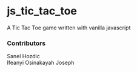 # js_tic_tac_toe

A Tic Tac Toe game written with vanilla javascript

### Contributors

Sanel Hozdic <br>
Ifeanyi Osinakayah Joseph
